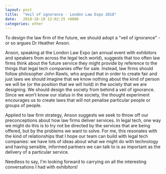```yaml
---
layout: post
title:  "Veil of ignorance - London Law Expo 2018"
date:   2018-10-10 12:02:25 +0000
categories: other
---
```

To design the law firm of the future, we should adopt a "veil of ignorance" - or so argues Dr Heather Anson. 

Anson, speaking at the London Law Expo (an annual event with exhibitors and speakers from across the legal tech world), suggests that too often law firms think about the future service they might provide by reference to the things that legal tech companies offer for sale. Instead, law firms should follow philosopher John Rawls, who argued that in order to create fair and just laws we should imagine that we know nothing about the kind of person we will be (or the position that we will hold) in the society that we are designing. We should design the society from behind a veil of ignorance. Since we won't know our status in the society, the thought experiment encourages us to create laws that will not penalise particular people or groups of people.

Applied to law firm strategy, Anson suggests we seek to throw off our preconceptions about how law firms deliver services. In legal tech, one way we might do this is to try not be directed by the services that are being offered, but by the problems we want to solve. For me, this resonates with the kind of relationships that I hope our team can build with legal tech companies: we have lots of ideas about what we might do with technology and having sensible, informed partners we can talk to is as important as the delivery of a particular service.

Needless to say, I'm looking forward to carrying on all the interesting conversations I had with exhibitors!